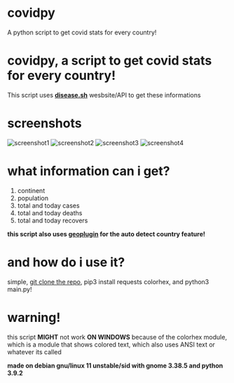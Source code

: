 # covidpy
A python script to get covid stats for every country!
# covidpy, a script to get covid stats for every country!

This script uses **[disease.sh](https://disease.sh)** wesbsite/API to get these informations

# screenshots
![screenshot1](img1)
![screenshot2](img2)
![screenshot3](img3)
![screenshot4](img4)

# what information can i get?

1. continent
2. population
3. total and today cases
4. total and today deaths
5. total and today recovers

**this script also uses [geoplugin](http://www.geoplugin.net/json.gp) for the auto detect country feature!**

# and how do i use it?

simple, [git clone the repo](https://github.com/devlocalhost/covidpy.git), pip3 install requests colorhex, and python3 main.py!

# warning!

this script **MIGHT** not work **ON WINDOWS** because of the colorhex module, which is a module that shows colored text, which also uses ANSI text or whatever its called

**made on debian gnu/linux 11 unstable/sid with gnome 3.38.5 and python 3.9.2**
